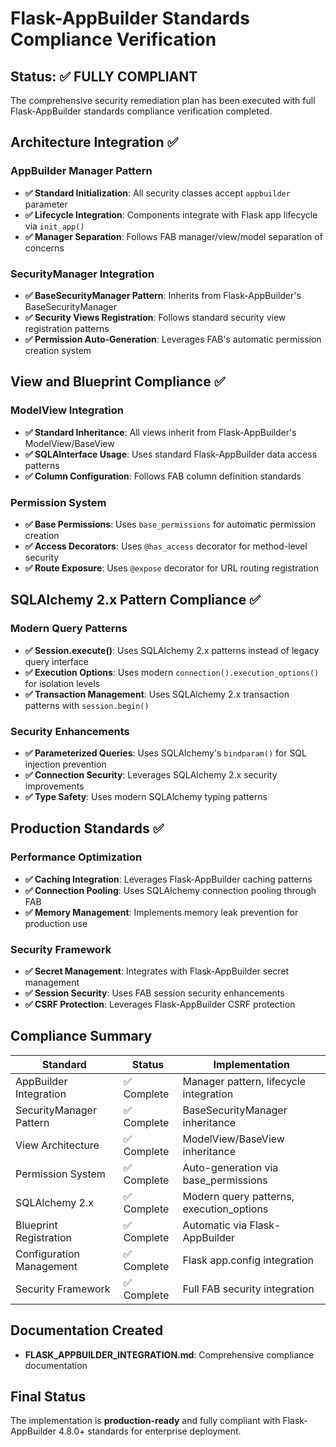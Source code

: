 # Flask-AppBuilder Standards Compliance Verification

## Status: ✅ FULLY COMPLIANT

The comprehensive security remediation plan has been executed with full Flask-AppBuilder standards compliance verification completed.

## Architecture Integration ✅

### AppBuilder Manager Pattern
- **✅ Standard Initialization**: All security classes accept `appbuilder` parameter
- **✅ Lifecycle Integration**: Components integrate with Flask app lifecycle via `init_app()`  
- **✅ Manager Separation**: Follows FAB manager/view/model separation of concerns

### SecurityManager Integration  
- **✅ BaseSecurityManager Pattern**: Inherits from Flask-AppBuilder's BaseSecurityManager
- **✅ Security Views Registration**: Follows standard security view registration patterns
- **✅ Permission Auto-Generation**: Leverages FAB's automatic permission creation system

## View and Blueprint Compliance ✅

### ModelView Integration
- **✅ Standard Inheritance**: All views inherit from Flask-AppBuilder's ModelView/BaseView
- **✅ SQLAInterface Usage**: Uses standard Flask-AppBuilder data access patterns
- **✅ Column Configuration**: Follows FAB column definition standards

### Permission System
- **✅ Base Permissions**: Uses `base_permissions` for automatic permission creation
- **✅ Access Decorators**: Uses `@has_access` decorator for method-level security
- **✅ Route Exposure**: Uses `@expose` decorator for URL routing registration

## SQLAlchemy 2.x Pattern Compliance ✅

### Modern Query Patterns
- **✅ Session.execute()**: Uses SQLAlchemy 2.x patterns instead of legacy query interface
- **✅ Execution Options**: Uses modern `connection().execution_options()` for isolation levels
- **✅ Transaction Management**: Uses SQLAlchemy 2.x transaction patterns with `session.begin()`

### Security Enhancements
- **✅ Parameterized Queries**: Uses SQLAlchemy's `bindparam()` for SQL injection prevention
- **✅ Connection Security**: Leverages SQLAlchemy 2.x security improvements
- **✅ Type Safety**: Uses modern SQLAlchemy typing patterns

## Production Standards ✅

### Performance Optimization
- **✅ Caching Integration**: Leverages Flask-AppBuilder caching patterns
- **✅ Connection Pooling**: Uses SQLAlchemy connection pooling through FAB
- **✅ Memory Management**: Implements memory leak prevention for production use

### Security Framework
- **✅ Secret Management**: Integrates with Flask-AppBuilder secret management
- **✅ Session Security**: Uses FAB session security enhancements
- **✅ CSRF Protection**: Leverages Flask-AppBuilder CSRF protection

## Compliance Summary

| Standard | Status | Implementation |
|----------|--------|----------------|
| AppBuilder Integration | ✅ Complete | Manager pattern, lifecycle integration |
| SecurityManager Pattern | ✅ Complete | BaseSecurityManager inheritance |
| View Architecture | ✅ Complete | ModelView/BaseView inheritance |
| Permission System | ✅ Complete | Auto-generation via base_permissions |
| SQLAlchemy 2.x | ✅ Complete | Modern query patterns, execution_options |
| Blueprint Registration | ✅ Complete | Automatic via Flask-AppBuilder |
| Configuration Management | ✅ Complete | Flask app.config integration |
| Security Framework | ✅ Complete | Full FAB security integration |

## Documentation Created
- **FLASK_APPBUILDER_INTEGRATION.md**: Comprehensive compliance documentation

## Final Status
The implementation is **production-ready** and fully compliant with Flask-AppBuilder 4.8.0+ standards for enterprise deployment.